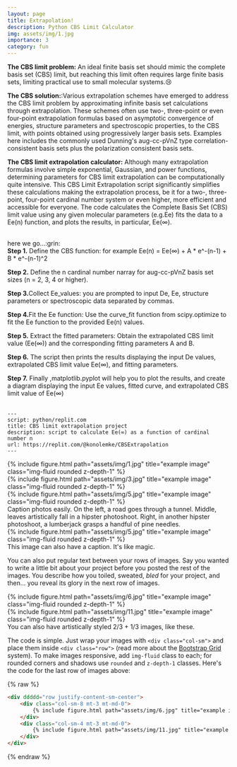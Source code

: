 ```yaml
---
layout: page
title: Extrapolation!
description: Python CBS Limit Calculator
img: assets/img/1.jpg
importance: 3
category: fun
---
```


<b>The CBS limit problem:</b> An ideal finite basis set should mimic the complete basis set (CBS) limit, but reaching this limit often requires large finite basis sets, limiting practical use to small molecular systems.:cry:

<b>The CBS solution:</b>:Various extrapolation schemes have emerged to address the CBS limit problem by approximating infinite basis set calculations through extrapolation. These schemes often use two-, three-point or even four-point extrapolation formulas based on asymptotic convergence of energies, structure parameters and spectroscopic properties, to the CBS limit, with points obtained using progressively larger basis sets. Examples here includes the commonly used Dunning's aug-cc-pVnZ type correlation-consistent basis sets plus the polarization consistent basis sets.

<b>The CBS limit extrapolation calculator:</b> Although many extrapolation formulas involve simple exponential, Gaussian, and power functions, determining parameters for CBS limit extrapolation can be computationally quite intensive. This CBS Limit Extrapolation script significantly simplifies these calculations making the extrapolation process, be it for a two-, three-point, four-point cardinal number system or even higher, more efficient and accessible for everyone. The code calculates the Complete Basis Set (CBS) limit value using any given molecular parameters (e.g.Ee) fits the data to a Ee(n) function, and plots the results, in particular, Ee(∞). 

<br>
here we go...:grin:
<br><b>Step 1.</b> Define the CBS function: for example Ee(n) = Ee(∞) + A * e^-(n-1) + B * e^-(n-1)^2

<b>Step 2.</b> Define the n cardinal number narray for aug-cc-pVnZ basis set sizes (n = 2, 3, 4 or higher).

<b>Step 3.</b>Collect Ee_values: you are prompted to input De, Ee, structure parameters or spectroscopic data separated by commas.

<b>Step 4.</b>Fit the Ee function: Use the curve_fit function from scipy.optimize to fit the Ee function to the provided Ee(n) values.

<b>Step 5.</b> Extract the fitted parameters: Obtain the extrapolated CBS limit value (Ee(∞)) and the corresponding fitting parameters A and B.

<b>Step 6.</b> The script then prints the results displaying the input De values, extrapolated CBS limit value Ee(∞), and fitting parameters.

<b>Step 7.</b> Finally ,matplotlib.pyplot will help you to plot the results, and create a diagram displaying the input Ee values, fitted curve, and extrapolated CBS limit value of Ee(∞)
<br>
<br>

    ---
    script: python/replit.com
    title: CBS limit extrapolation project
    description: script to calculate Ee(∞) as a function of cardinal number n
    url: https://replit.com/@konolemke/CBSExtrapolation
    ---

<div class="row">
    <div class="col-sm mt-3 mt-md-0">
        {% include figure.html path="assets/img/1.jpg" title="example image" class="img-fluid rounded z-depth-1" %}
    </div>
    <div class="col-sm mt-3 mt-md-0">
        {% include figure.html path="assets/img/3.jpg" title="example image" class="img-fluid rounded z-depth-1" %}
    </div>
    <div class="col-sm mt-3 mt-md-0">
        {% include figure.html path="assets/img/5.jpg" title="example image" class="img-fluid rounded z-depth-1" %}
    </div>
</div>
<div class="caption">
    Caption photos easily. On the left, a road goes through a tunnel. Middle, leaves artistically fall in a hipster photoshoot. Right, in another hipster photoshoot, a lumberjack grasps a handful of pine needles.
</div>
<div class="row">
    <div class="col-sm mt-3 mt-md-0">
        {% include figure.html path="assets/img/5.jpg" title="example image" class="img-fluid rounded z-depth-1" %}
    </div>
</div>
<div class="caption">
    This image can also have a caption. It's like magic.
</div>

You can also put regular text between your rows of images.
Say you wanted to write a little bit about your project before you posted the rest of the images.
You describe how you toiled, sweated, *bled* for your project, and then... you reveal its glory in the next row of images.


<div class="row justify-content-sm-center">
    <div class="col-sm-8 mt-3 mt-md-0">
        {% include figure.html path="assets/img/6.jpg" title="example image" class="img-fluid rounded z-depth-1" %}
    </div>
    <div class="col-sm-4 mt-3 mt-md-0">
        {% include figure.html path="assets/img/11.jpg" title="example image" class="img-fluid rounded z-depth-1" %}
    </div>
</div>
<div class="caption">
    You can also have artistically styled 2/3 + 1/3 images, like these.
</div>


The code is simple.
Just wrap your images with `<div class="col-sm">` and place them inside `<div class="row">` (read more about the <a href="https://getbootstrap.com/docs/4.4/layout/grid/">Bootstrap Grid</a> system).
To make images responsive, add `img-fluid` class to each; for rounded corners and shadows use `rounded` and `z-depth-1` classes.
Here's the code for the last row of images above:

{% raw %}
```html
<div ddddd="row justify-content-sm-center">
    <div class="col-sm-8 mt-3 mt-md-0">
        {% include figure.html path="assets/img/6.jpg" title="example image" class="img-fluid rounded z-depth-1" %}
    </div>
    <div class="col-sm-4 mt-3 mt-md-0">
        {% include figure.html path="assets/img/11.jpg" title="example image" class="img-fluid rounded z-depth-1" %}
    </div>
</div>
```
{% endraw %}
